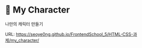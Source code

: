 # 🐯 My Character

나만의 캐릭터 만들기

URL: https://seoye0ng.github.io/FrontendSchool_5/HTML-CSS-과제/my_character/
